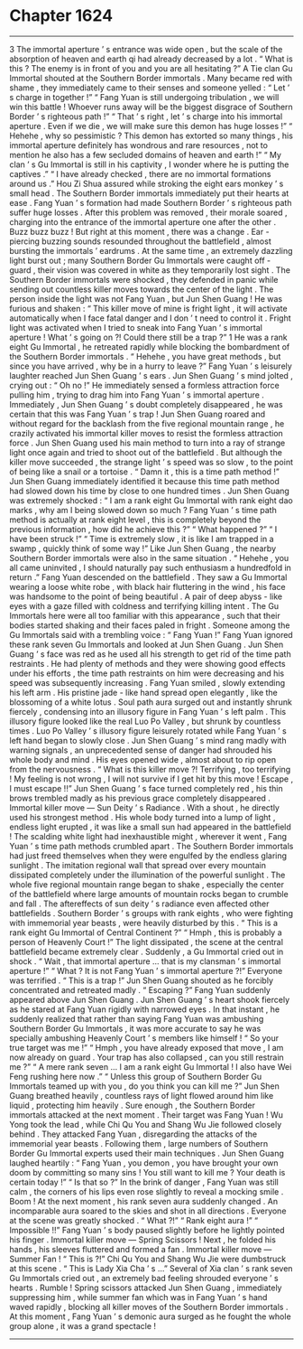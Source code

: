 
# Chapter 1624


---

3
The immortal aperture ’ s entrance was wide open , but the scale of the absorption of heaven and earth qi had already decreased by a lot .
“ What is this ? The enemy is in front of you and you are all hesitating ?” A Tie clan Gu Immortal shouted at the Southern Border immortals .
Many became red with shame , they immediately came to their senses and someone yelled : “ Let ’ s charge in together !”
“ Fang Yuan is still undergoing tribulation , we will win this battle ! Whoever runs away will be the biggest disgrace of Southern Border ’ s righteous path !”
“ That ’ s right , let ’ s charge into his immortal aperture . Even if we die , we will make sure this demon has huge losses !”
“ Hehehe , why so pessimistic ? This demon has extorted so many things , his immortal aperture definitely has wondrous and rare resources , not to mention he also has a few secluded domains of heaven and earth !”
“ My clan ’ s Gu Immortal is still in his captivity , I wonder where he is putting the captives .”
“ I have already checked , there are no immortal formations around us .” Hou Zi Shua assured while stroking the eight ears monkey ’ s small head .
The Southern Border immortals immediately put their hearts at ease .
Fang Yuan ’ s formation had made Southern Border ’ s righteous path suffer huge losses . After this problem was removed , their morale soared , charging into the entrance of the immortal aperture one after the other .
Buzz buzz buzz !
But right at this moment , there was a change .
Ear - piercing buzzing sounds resounded throughout the battlefield , almost bursting the immortals ’ eardrums .
At the same time , an extremely dazzling light burst out ; many Southern Border Gu Immortals were caught off - guard , their vision was covered in white as they temporarily lost sight .
The Southern Border immortals were shocked , they defended in panic while sending out countless killer moves towards the center of the light .
The person inside the light was not Fang Yuan , but Jun Shen Guang !
He was furious and shaken : “ This killer move of mine is fright light , it will activate automatically when I face fatal danger and I don ’ t need to control it . Fright light was activated when I tried to sneak into Fang Yuan ’ s immortal aperture ! What ’ s going on ?! Could there still be a trap ?”
1
He was a rank eight Gu Immortal , he retreated rapidly while blocking the bombardment of the Southern Border immortals .
“ Hehehe , you have great methods , but since you have arrived , why be in a hurry to leave ?” Fang Yuan ’ s leisurely laughter reached Jun Shen Guang ’ s ears .
Jun Shen Guang ’ s mind jolted , crying out : “ Oh no !”
He immediately sensed a formless attraction force pulling him , trying to drag him into Fang Yuan ’ s immortal aperture .
Immediately , Jun Shen Guang ’ s doubt completely disappeared , he was certain that this was Fang Yuan ’ s trap !
Jun Shen Guang roared and without regard for the backlash from the five regional mountain range , he crazily activated his immortal killer moves to resist the formless attraction force .
Jun Shen Guang used his main method to turn into a ray of strange light once again and tried to shoot out of the battlefield .
But although the killer move succeeded , the strange light ’ s speed was so slow , to the point of being like a snail or a tortoise .
“ Damn it , this is a time path method !” Jun Shen Guang immediately identified it because this time path method had slowed down his time by close to one hundred times .
Jun Shen Guang was extremely shocked : “ I am a rank eight Gu Immortal with rank eight dao marks , why am I being slowed down so much ? Fang Yuan ’ s time path method is actually at rank eight level , this is completely beyond the previous information , how did he achieve this ?”
“ What happened ?”
“ I have been struck !”
“ Time is extremely slow , it is like I am trapped in a swamp , quickly think of some way !”
Like Jun Shen Guang , the nearby Southern Border immortals were also in the same situation .
“ Hehehe , you all came uninvited , I should naturally pay such enthusiasm a hundredfold in return .” Fang Yuan descended on the battlefield .
They saw a Gu Immortal wearing a loose white robe , with black hair fluttering in the wind , his face was handsome to the point of being beautiful . A pair of deep abyss - like eyes with a gaze filled with coldness and terrifying killing intent .
The Gu Immortals here were all too familiar with this appearance , such that their bodies started shaking and their faces paled in fright .
Someone among the Gu Immortals said with a trembling voice : “ Fang Yuan !”
Fang Yuan ignored these rank seven Gu Immortals and looked at Jun Shen Guang .
Jun Shen Guang ’ s face was red as he used all his strength to get rid of the time path restraints . He had plenty of methods and they were showing good effects under his efforts , the time path restraints on him were decreasing and his speed was subsequently increasing .
Fang Yuan smiled , slowly extending his left arm .
His pristine jade - like hand spread open elegantly , like the blossoming of a white lotus .
Soul path aura surged out and instantly shrunk fiercely , condensing into an illusory figure in Fang Yuan ’ s left palm .
This illusory figure looked like the real Luo Po Valley , but shrunk by countless times .
Luo Po Valley ’ s illusory figure leisurely rotated while Fang Yuan ’ s left hand began to slowly close .
Jun Shen Guang ’ s mind rang madly with warning signals , an unprecedented sense of danger had shrouded his whole body and mind . His eyes opened wide , almost about to rip open from the nervousness .
“ What is this killer move ?! Terrifying , too terrifying ! My feeling is not wrong , I will not survive if I get hit by this move ! Escape , I must escape !!”
Jun Shen Guang ’ s face turned completely red , his thin brows trembled madly as his previous grace completely disappeared .
Immortal killer move — Sun Deity ’ s Radiance .
With a shout , he directly used his strongest method . His whole body turned into a lump of light , endless light erupted , it was like a small sun had appeared in the battlefield !
The scalding white light had inexhaustible might , wherever it went , Fang Yuan ’ s time path methods crumbled apart .
The Southern Border immortals had just freed themselves when they were engulfed by the endless glaring sunlight .
The imitation regional wall that spread over every mountain dissipated completely under the illumination of the powerful sunlight . The whole five regional mountain range began to shake , especially the center of the battlefield where large amounts of mountain rocks began to crumble and fall .
The aftereffects of sun deity ’ s radiance even affected other battlefields .
Southern Border ’ s groups with rank eights , who were fighting with immemorial year beasts , were heavily disturbed by this .
“ This is a rank eight Gu Immortal of Central Continent ?”
“ Hmph , this is probably a person of Heavenly Court !”
The light dissipated , the scene at the central battlefield became extremely clear . Suddenly , a Gu Immortal cried out in shock .
“ Wait , that immortal aperture … that is my clansman ’ s immortal aperture !”
“ What ? It is not Fang Yuan ’ s immortal aperture ?!” Everyone was terrified .
“ This is a trap !” Jun Shen Guang shouted as he forcibly concentrated and retreated madly .
“ Escaping ?” Fang Yuan suddenly appeared above Jun Shen Guang .
Jun Shen Guang ’ s heart shook fiercely as he stared at Fang Yuan rigidly with narrowed eyes . In that instant , he suddenly realized that rather than saying Fang Yuan was ambushing Southern Border Gu Immortals , it was more accurate to say he was specially ambushing Heavenly Court ’ s members like himself !
“ So your true target was me !”
“ Hmph , you have already exposed that move , I am now already on guard . Your trap has also collapsed , can you still restrain me ?”
“ A mere rank seven … I am a rank eight Gu Immortal ! I also have Wei Feng rushing here now .”
“ Unless this group of Southern Border Gu Immortals teamed up with you , do you think you can kill me ?”
Jun Shen Guang breathed heavily , countless rays of light flowed around him like liquid , protecting him heavily .
Sure enough , the Southern Border immortals attacked at the next moment .
Their target was Fang Yuan !
Wu Yong took the lead , while Chi Qu You and Shang Wu Jie followed closely behind . They attacked Fang Yuan , disregarding the attacks of the immemorial year beasts . Following them , large numbers of Southern Border Gu Immortal experts used their main techniques .
Jun Shen Guang laughed heartily : “ Fang Yuan , you demon , you have brought your own doom by committing so many sins ! You still want to kill me ? Your death is certain today !”
“ Is that so ?” In the brink of danger , Fang Yuan was still calm , the corners of his lips even rose slightly to reveal a mocking smile .
Boom !
At the next moment , his rank seven aura suddenly changed . An incomparable aura soared to the skies and shot in all directions .
Everyone at the scene was greatly shocked .
“ What ?!”
“ Rank eight aura !”
“ Impossible !!”
Fang Yuan ’ s body paused slightly before he lightly pointed his finger .
Immortal killer move — Spring Scissors !
Next , he folded his hands , his sleeves fluttered and formed a fan .
Immortal killer move — Summer Fan !
“ This is ?!” Chi Qu You and Shang Wu Jie were dumbstruck at this scene .
“ This is Lady Xia Cha ’ s …” Several of Xia clan ’ s rank seven Gu Immortals cried out , an extremely bad feeling shrouded everyone ’ s hearts .
Rumble !
Spring scissors attacked Jun Shen Guang , immediately suppressing him , while summer fan which was in Fang Yuan ’ s hand waved rapidly , blocking all killer moves of the Southern Border immortals .
At this moment , Fang Yuan ’ s demonic aura surged as he fought the whole group alone , it was a grand spectacle !

---

